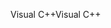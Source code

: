 <span data-ttu-id="df142-101">Visual C++</span><span class="sxs-lookup"><span data-stu-id="df142-101">Visual C++</span></span>